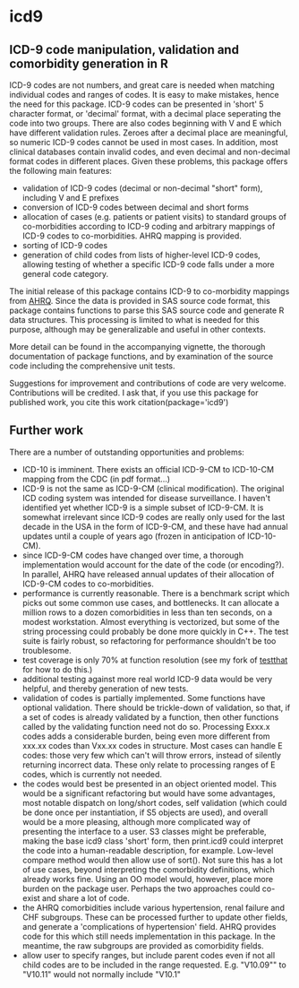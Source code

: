 
icd9
====

ICD-9 code manipulation, validation and comorbidity generation in R
-------------------------------------------------------------------

ICD-9 codes are not numbers, and great care is needed when matching individual codes and ranges of codes. It is easy to make mistakes, hence the need for this package. ICD-9 codes can be presented in 'short' 5 character format, or 'decimal' format, with a decimal place seperating the code into two groups. There are also codes beginning with V and E which have different validation rules. Zeroes after a decimal place are meaningful, so numeric ICD-9 codes cannot be used in most cases. In addition, most clinical databases contain invalid codes, and even decimal and non-decimal format codes in different places. Given these problems, this package offers the following main features:

 * validation of ICD-9 codes (decimal or non-decimal "short" form), including V and E prefixes
 * conversion of ICD-9 codes between decimal and short forms
 * allocation of cases (e.g. patients or patient visits) to standard groups of co-morbidities according to ICD-9 coding and arbitrary mappings of ICD-9 codes to co-morbidities. AHRQ mapping is provided.
 * sorting of ICD-9 codes
 * generation of child codes from lists of higher-level ICD-9 codes, allowing testing of whether a specific ICD-9 code falls under a more general code category.

The initial release of this package contains ICD-9 to co-morbidity mappings from [AHRQ](http://www.hcup-us.ahrq.gov/toolssoftware/comorbidity/comorbidity.jsp). Since the data is provided in SAS source code format, this package contains functions to parse this SAS source code and generate R data structures. This processing is limited to what is needed for this purpose, although may be generalizable and useful in other contexts.

More detail can be found in the accompanying vignette, the thorough documentation of package functions, and by examination of the source code including the comprehensive unit tests.

Suggestions for improvement and contributions of code are very welcome. Contributions will be credited. I ask that, if you use this package for published work, you cite this work citation(package='icd9')


Further work
------------
There are a number of outstanding opportunities and problems:
* ICD-10 is imminent. There exists an official ICD-9-CM to ICD-10-CM mapping from the CDC (in pdf format...)
* ICD-9 is not the same as ICD-9-CM (clinical modification). The original ICD coding system was intended for disease surveillance. I haven't identified yet whether ICD-9 is a simple subset of ICD-9-CM. It is somewhat irrelevant since ICD-9 codes are really only used for the last decade in the USA in the form of ICD-9-CM, and these have had annual updates until a couple of years ago (frozen in anticipation of ICD-10-CM).
* since ICD-9-CM codes have changed over time, a thorough implementation would account for the date of the code (or encoding?). In parallel, AHRQ have released annual updates of their allocation of ICD-9-CM codes to co-morbidities.
* performance is currently reasonable. There is a benchmark script which picks out some common use cases, and bottlenecks. It can allocate a million rows to a dozen comorbidities in less than ten seconds, on a modest workstation. Almost everything is vectorized, but some of the string processing could probably be done more quickly in C++. The test suite is fairly robust, so refactoring for performance shouldn't be too troublesome.
* test coverage is only 70% at function resolution (see my fork of [testthat](https://github.com/jackwasey/testthat) for how to do this.)
* additional testing against more real world ICD-9 data would be very helpful, and thereby generation of new tests.
* validation of codes is partially implemented. Some functions have optional validation. There should be trickle-down of validation, so that, if a set of codes is already validated by a function, then other functions called by the validating function need not do so. Processing Exxx.x codes adds a considerable burden, being even more different from xxx.xx codes than Vxx.xx codes in structure. Most cases can handle E codes: those very few which can't will throw errors, instead of silently returning incorrect data. These only relate to processing ranges of E codes, which is currently not needed.
 * the codes would best be presented in an object oriented model. This would be a significant refactoring but would have some advantages, most notable dispatch on long/short codes, self validation (which could be done once per instantiation, if S5 objects are used), and overall would be a more pleasing, although more complicated way of presenting the interface to a user. S3 classes might be preferable, making the base icd9 class 'short' form, then print.icd9 could interpret the code into a human-readable description, for example. Low-level compare method would then allow use of sort(). Not sure this has a lot of use cases, beyond interpreting the comorbidity definitions, which already works fine. Using an OO model would, however, place more burden on the package user. Perhaps the two approaches could co-exist and share a lot of code.
* the AHRQ comorbidities include various hypertension, renal failure and CHF subgroups. These can be processed further to update other fields, and generate a 'complications of hypertension' field. AHRQ provides code for this which still needs implementation in this package. In the meantime, the raw subgroups are provided as comorbidity fields.
* allow user to specify ranges, but include parent codes even if not all child codes are to be included in the range requested. E.g. "V10.09"" to "V10.11" would not normally include "V10.1"

